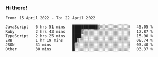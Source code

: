 ### Hi there!

<!--START_SECTION:waka-->

```text
From: 15 April 2022 - To: 22 April 2022

JavaScript   6 hrs 51 mins   ███████████▒░░░░░░░░░░░░░   45.05 %
Ruby         2 hrs 43 mins   ████▒░░░░░░░░░░░░░░░░░░░░   17.87 %
TypeScript   2 hrs 25 mins   ████░░░░░░░░░░░░░░░░░░░░░   15.90 %
ERB          1 hr 19 mins    ██▒░░░░░░░░░░░░░░░░░░░░░░   08.74 %
JSON         31 mins         █░░░░░░░░░░░░░░░░░░░░░░░░   03.40 %
Other        30 mins         █░░░░░░░░░░░░░░░░░░░░░░░░   03.37 %
```

<!--END_SECTION:waka-->
